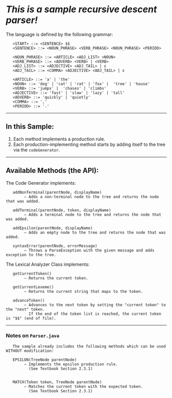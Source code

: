 <!-- This is a "Markdown" File (https://www.markdownguide.org).  While "Markdown" is a
     format designed to be both human and machine-readable, having a Markdown displayer
     plugin/extension will provide a nicer reading experience. 

     IMPORTANT: YOU CAN IGNORE THE `MAIN.java` FILE!
     The only relevant code is in `Parser.java` and `TokenSet.java` files.
-->

# _This is a sample recursive descent parser!_

The language is defined by the following grammar:

``` BNF
   <START> ::= <SENTENCE> $$
   <SENTENCE> ::= <NOUN_PHRASE> <VERB_PHRASE> <NOUN_PHRASE> <PERIOD>

   <NOUN_PHRASE> ::= <ARTICLE> <ADJ_LIST> <NOUN>
   <VERB_PHRASE> ::= <ADVERB> <VERB> | <VERB>
   <ADJ_LIST> ::= <ADJECTIVE> <ADJ_TAIL> | ε
   <ADJ_TAIL> ::= <COMMA> <ADJECTIVE> <ADJ_TAIL> | ε

   <ARTICLE> ::= 'a' | 'the'
   <NOUN> ::= 'dog' | 'cat' | 'rat' | 'fox' |  'tree' | 'house'
   <VERB> ::= 'jumps' |  'chases' | 'climbs'
   <ADJECTIVE> ::= 'fast' | 'slow' | 'lazy' | 'tall'
   <ADVERB> ::= 'quickly' | 'quietly'
   <COMMA> ::= ','
   <PERIOD> ::= '.'
```

---

## In this Sample:

1. Each method implements a production rule.
2. Each production-implementing method starts by adding itself to the tree via the `codeGenerator`.

---

## Available Methods (the API):

The Code Generator implements:

       addNonTerminal(parentNode, displayName)
            — Adds a non-terminal node to the tree and returns the node that was added.

       addTerminal(parentNode, token, displayName)
            — Adds a terminal node to the tree and returns the node that was added.

       addEpsilon(parentNode, displayName)
            — Adds an empty node to the tree and returns the node that was added.

       syntaxError(parentNode, errorMessage)
            — Throws a ParseException with the given message and adds exception to the tree.

The Lexical Analyzer Class implements:

       getCurrentToken()
            — Returns the current token.

       getCurrentLexeme()
            — Returns the current string that maps to the token.

       advanceToken()
            — Advances to the next token by setting the "current token" to the "next" token.
              If the end of the token list is reached, the current token is "$$" (end of file).

---

### Notes on `Parser.java`

       The sample already includes the following methods which can be used WITHOUT modification:

       EPSILON(TreeNode parentNode)
            — Implements the epsilon production rule.
              (See Textbook Section 2.3.1)


       MATCH(Token token, TreeNode parentNode)
            — Matches the current token with the expected token.
              (See Textbook Section 2.3.1)
